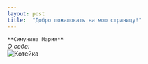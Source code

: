 ```yaml
---
layout: post
title:  "Добро пожаловать на мою страницу!"
---
```

`**Симунина Мария**`  
_О себе:_  
![](http://www.1zoom.me/big2/881/254231-Sepik.jpg "Котейка")
